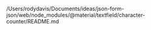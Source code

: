 /Users/rodydavis/Documents/ideas/json-form-json/web/node_modules/@material/textfield/character-counter/README.md